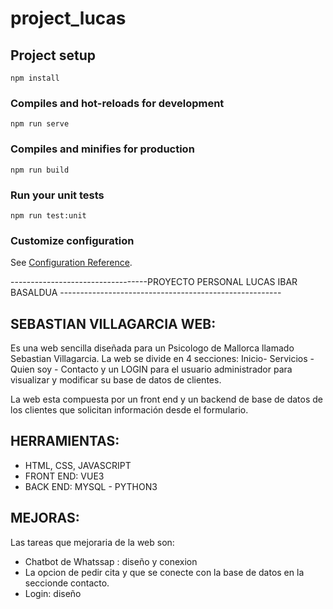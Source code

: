 # project_lucas

## Project setup
```
npm install
```

### Compiles and hot-reloads for development
```
npm run serve
```

### Compiles and minifies for production
```
npm run build
```

### Run your unit tests
```
npm run test:unit
```

### Customize configuration
See [Configuration Reference](https://cli.vuejs.org/config/).

----------------------------------PROYECTO PERSONAL LUCAS IBAR BASALDUA -------------------------------------------------------

SEBASTIAN VILLAGARCIA WEB:
-
Es una web sencilla diseñada para un Psicologo de Mallorca llamado Sebastian Villagarcia.
La web se divide en 4 secciones: Inicio- Servicios - Quien soy - Contacto  y un LOGIN para el usuario administrador para visualizar y modificar su base de datos de clientes.

La web esta compuesta por un front end y un backend de base de datos de los clientes que solicitan información desde el formulario.

HERRAMIENTAS:
-
-  HTML, CSS, JAVASCRIPT
-  FRONT END: VUE3
-  BACK END: MYSQL - PYTHON3

MEJORAS:
-
Las tareas que mejoraria de la web son:
- Chatbot de Whatssap : diseño y conexion
- La opcion de pedir cita y que se conecte con la base de datos en la seccionde contacto.
- Login: diseño







